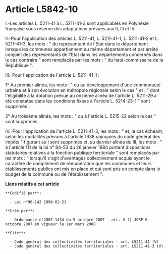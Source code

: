 # Article L5842-10

I.-Les articles L. 5211-41 à L. 5211-41-3 sont applicables en Polynésie française sous réserve des adaptations prévues aux
II, III et IV. 

II.-Pour l'application des articles L. 5211-41, L. 5211-41-1, L. 5211-41-2 et L. 5211-41-3, les mots : " du représentant de
l'Etat dans le département lorsque les communes appartiennent au même département et par arrêté conjoint des représentants de
l'Etat dans les départements concernés dans le cas contraire " sont remplacés par les mots : " du haut-commissaire de la
République ". 

III.-Pour l'application de l'article L. 5211-41-1 : 

1° Au premier alinéa, les mots : " ou au développement d'une communauté urbaine et à son évolution en métropole régionale
selon le cas " et : " dont l'éligibilité à la dotation prévue au onzième alinéa de l'article L. 5211-29 a été constatée dans
les conditions fixées à l'article L. 5214-23-1 " sont supprimés ; 

2° Au troisième alinéa, les mots : " ou à l'article L. 5215-22 selon le cas " sont supprimés. 

IV.-Pour l'application de l'article L. 5211-41-3, les mots : " et, le cas échéant, selon les modalités prévues à l'article
1638 quinquies du code général des impôts " figurant au I sont supprimés et, au dernier alinéa du III, les mots : " à
l'article 111 de la loi n° 84-53 du 26 janvier 1984 portant dispositions statutaires relatives à la fonction publique
territoriale " sont remplacés par les mots : " lorsqu'il s'agit d'avantages collectivement acquis ayant le caractère de
complément de rémunération que les communes et leurs établissements publics ont mis en place et qui sont pris en compte dans
le budget de la commune ou de l'établissement ".

**Liens relatifs à cet article**

	**Codifié par**:

	  - Loi n°96-142 1996-02-21

	**Créé par**:

	  - Ordonnance n°2007-1434 du 5 octobre 2007 - art. 3 () JORF 6 octobre 2007 en vigueur le 1er mars 2008

	**Cite**:

	  - Code général des collectivités territoriales - art. L5211-41 (V)
	  - Code général des collectivités territoriales - art. L5211-41-3 (V)
